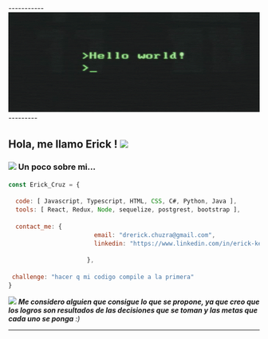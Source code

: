 <div>
  
  <h6>-----------<img align='mid' src="./hello-world.gif" width="800" height="200">---------</h6>
  
</div>
<h2> Hola, me llamo Erick ! <img src="https://media.giphy.com/media/WUlplcMpOCEmTGBtBW/giphy.gif" width="30"> </h2>

### <img src="https://media.giphy.com/media/VgCDAzcKvsR6OM0uWg/giphy.gif" width="50"> Un poco sobre mi...  

```javascript
const Erick_Cruz = {
  
  code: [ Javascript, Typescript, HTML, CSS, C#, Python, Java ],
  tools: [ React, Redux, Node, sequelize, postgrest, bootstrap ],
  
  contact_me: {
                        email: "drerick.chuzra@gmail.com",
                        linkedin: "https://www.linkedin.com/in/erick-kevin-cruz-chura",
                        
                      },
  
 challenge: "hacer q mi codigo compile a la primera"
}
```

<img src="https://media.giphy.com/media/LnQjpWaON8nhr21vNW/giphy.gif" width="60"> <em><b>Me considero alguien que consigue lo que se propone, ya que creo que los logros son resultados de las decisiones que se toman y las metas que cada uno se ponga</b> :)</em>

---
